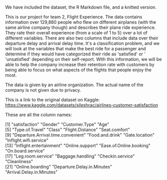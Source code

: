 We have included the dataset, the R Markdown file, and a knitted version. 

This is our project for team 2, Flight Experience. The data contains information over 129,880 people who flew on different airplanes (with the same airline company though) and describes their plane ride experience. They rate their overall experience (from a scale of 1 to 5) over a lot of different variables. There are also two columns that include data over their departure delay and arrival delay time. It's a classification problem, and we will look at the variables that make the best ride for a passenger and determine if they would have categorized their ride as 'satisfied' or ' 'unsatisfied' depending on their self-report. With this information, we will be able to help the company increase their retention rate with customers by being able to focus on what aspects of the flights that people enjoy the most. 

The data is given by an airline organization. The actual name of the company is not given due to privacy. 

This is a link to the original dataset on Kaggle: https://www.kaggle.com/datasets/sjleshrac/airlines-customer-satisfaction

These are all the column names: 

 [1] "satisfaction"                      "Gender"                            "Customer.Type"                     "Age"                              
 [5] "Type.of.Travel"                    "Class"                             "Flight.Distance"                   "Seat.comfort"                     
 [9] "Departure.Arrival.time.convenient" "Food.and.drink"                    "Gate.location"                     "Inflight.wifi.service"            
[13] "Inflight.entertainment"            "Online.support"                    "Ease.of.Online.booking"            "On.board.service"                 
[17] "Leg.room.service"                  "Baggage.handling"                  "Checkin.service"                   "Cleanliness"                      
[21] "Online.boarding"                   "Departure.Delay.in.Minutes"        "Arrival.Delay.in.Minutes"  

